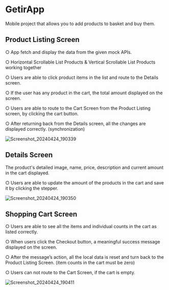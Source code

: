# GetirApp
Mobile project that allows you to add products to basket and buy them.

## Product Listing Screen

○ App  fetch and display the data from the given mock APIs.

○ Horizontal Scrollable List Products & Vertical Scrollable List Products
working together

○ Users are able to click product items in the list and route to the
Details screen.
 
 ○ If the user has any product in the cart, the total amount  displayed on the screen.
 
○ Users are able to route to the Cart Screen from the Product Listing screen, by clicking the cart button.

○ After returning back from the Details screen, all the changes are  displayed correctly. (synchronization)

![Screenshot_20240424_190339](https://github.com/cagdaspektas/GetirApp/assets/62350321/09c4330b-7e65-4470-b28a-745a28563af8)

## Details Screen
The product's detailed image, name, price, description and current amount in the cart displayed.

○ Users are able to update the amount of the products in the cart and save it by clicking the stepper.

![Screenshot_20240424_190350](https://github.com/cagdaspektas/GetirApp/assets/62350321/2ebf4e7c-5514-45cb-8a07-653868b5aba6)


## Shopping Cart Screen

○ Users are  able to see all the items and individual counts in the cart as listed correctly.

○ When users click the Checkout button, a meaningful success message  displayed on the screen.

○ After the message’s action, all the local data is reset and turn back to the Product Listing Screen. (item counts in the cart must be zero)

○ Users can not route to the Cart Screen, if the cart is empty.

![Screenshot_20240424_190411](https://github.com/cagdaspektas/GetirApp/assets/62350321/7b4d0125-629b-4872-9233-678e8b5b64bb)
